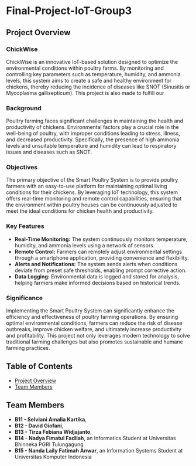 # Final-Project-IoT-Group3

## Project Overview
### ChickWise  

ChickWise is an innovative IoT-based solution designed to optimize the environmental conditions within poultry farms. By monitoring and controlling key parameters such as temperature, humidity, and ammonia levels, this system aims to create a safe and healthy environment for chickens, thereby reducing the incidence of diseases like SNOT (Sinusitis or Mycoplasma gallisepticum). This project is also made to fulfill our 

### Background

Poultry farming faces significant challenges in maintaining the health and productivity of chickens. Environmental factors play a crucial role in the well-being of poultry, with improper conditions leading to stress, illness, and decreased productivity. Specifically, the presence of high ammonia levels and unsuitable temperature and humidity can lead to respiratory issues and diseases such as SNOT.

### Objectives

The primary objective of the Smart Poultry System is to provide poultry farmers with an easy-to-use platform for maintaining optimal living conditions for their chickens. By leveraging IoT technology, this system offers real-time monitoring and remote control capabilities, ensuring that the environment within poultry houses can be continuously adjusted to meet the ideal conditions for chicken health and productivity.

### Key Features

- **Real-Time Monitoring:** The system continuously monitors temperature, humidity, and ammonia levels using a network of sensors.
- **Remote Control:** Farmers can remotely adjust environmental settings through a smartphone application, providing convenience and flexibility.
- **Alerts and Notifications:** The system sends alerts when conditions deviate from preset safe thresholds, enabling prompt corrective action.
- **Data Logging:** Environmental data is logged and stored for analysis, helping farmers make informed decisions based on historical trends.

### Significance

Implementing the Smart Poultry System can significantly enhance the efficiency and effectiveness of poultry farming operations. By ensuring optimal environmental conditions, farmers can reduce the risk of disease outbreaks, improve chicken welfare, and ultimately increase productivity and profitability. This project not only leverages modern technology to solve traditional farming challenges but also promotes sustainable and humane farming practices.

## Table of Contents
- [Project Overview](#project-overview)
- [Team Members](#team-members)

## Team Members
- **B11 - Selviani Amalia Kartika**,   
- **B12 - David Giofani**, 
- **B13 - Tirza Febiana Widjajanto**,   
- **B14 - Nadya Fimatul Fadilah**, an Informatics Student at Universitas Bhinneka PGRI Tulungagung
- **B15 - Nanda Laily Fatimah Anwar**, an Information Systems Student at Universitas Komputer Indonesia


